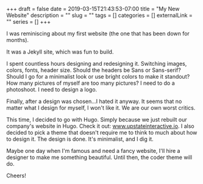 +++ 
draft = false
date = 2019-03-15T21:43:53-07:00
title = "My New Website"
description = ""
slug = "" 
tags = []
categories = []
externalLink = ""
series = []
+++

I was reminiscing about my first website (the one that has been down for months). 

It was a Jekyll site, which was fun to build. 

I spent countless hours designing and redesigning it. Switching images, colors, fonts, header size. Should the headers be Sans or Sans-serif? Should I go for a minimalist look or use bright colors to make it standout? How many pictures of myself are too many pictures? I need to do a photoshoot. I need to design a logo. 

Finally, after a design was chosen...I hated it anyway. It seems that no matter what I design for myself, I won't like it. We are our own worst critics. 

This time, I decided to go with Hugo. Simply because we just rebuilt our company's website in Hugo. Check it out: <a href="https://www.upstateinteractive.io" target="_blank">www.upstateinteractive.io</a>. I also decided to pick a theme that doesn't require me to think to much about how to design it. The design is done. It's minimalist, and I dig it. 

Maybe one day when I'm famous and need a fancy website, I'll hire a designer to make me something beautiful. Until then, the coder theme will do. 


Cheers!

